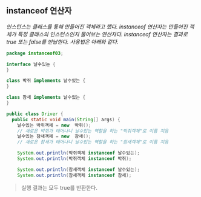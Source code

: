 ## instanceof 연산자

*인스턴스는 클래스를 통해 만들어진 객체라고 했다. instanceof 연산자는 만들어진 객체가 특정 클래스의 인스턴스인지 물어보는 연산자다. instanceof 연산자는 결과로 true 또는 false를 반납한다. 사용법은 아래와 같다.*

```java
package instanceof03;

interface 날수있는 {
}

class 박쥐 implements 날수있는 {
}

class 참새 implements 날수있는 {
}

public class Driver {
  public static void main(String[] args) {
    날수있는 박쥐객체 = new  박쥐();
    // 새로운 박쥐가 태어나니 날수있는 역할을 하는 "박쥐객체"로 이름 지음
    날수있는 참새객체 = new  참새();
    // 새로운 참새가 태어나니 날수있는 역할을 하는 "참새객체"로 이름 지음

    System.out.println(박쥐객체 instanceof 날수있는);
    System.out.println(박쥐객체 instanceof 박쥐);

    System.out.println(참새객체 instanceof 날수있는);
    System.out.println(참새객체 instanceof 참새);
```
> 실행 결과는 모두 true를 반환한다.

